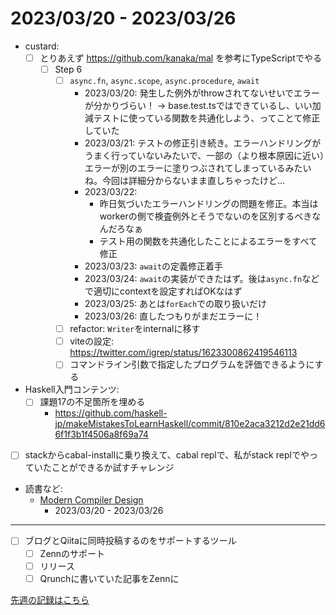 # 2023/03/20 - 2023/03/26

- custard:
    - [ ] とりあえず <https://github.com/kanaka/mal> を参考にTypeScriptでやる
        - [ ] Step 6
            - [ ] `async.fn`, `async.scope`, `async.procedure`, `await`
                - 2023/03/20: 発生した例外がthrowされてないせいでエラーが分かりづらい！ -\> base.test.tsではできているし、いい加減テストに使っている関数を共通化しよう、ってことて修正していた
                - 2023/03/21: テストの修正引き続き。エラーハンドリングがうまく行っていないみたいで、一部の（より根本原因に近い）エラーが別のエラーに塗りつぶされてしまっているみたいね。今回は詳細分からないまま直しちゃったけど...
                - 2023/03/22:
                    - 昨日気づいたエラーハンドリングの問題を修正。本当はworkerの側で検査例外とそうでないのを区別するべきなんだろなぁ
                    - テスト用の関数を共通化したことによるエラーをすべて修正
                - 2023/03/23: `await`の定義修正着手
                - 2023/03/24: `await`の実装ができたはず。後は`async.fn`などで適切にcontextを設定すればOKなはず
                - 2023/03/25: あとは`forEach`での取り扱いだけ
                - 2023/03/26: 直したつもりがまだエラーに！
            - [ ] refactor: `Writer`をinternalに移す
            - [ ] viteの設定: <https://twitter.com/igrep/status/1623300862419546113>
            - [ ] コマンドライン引数で指定したプログラムを評価できるようにする
- Haskell入門コンテンツ:
    - [ ] 課題17の不足箇所を埋める
        - <https://github.com/haskell-jp/makeMistakesToLearnHaskell/commit/810e2aca3212d2e21dd66f1f3b1f4506a8f69a74>
- [ ] stackからcabal-installに乗り換えて、cabal replで、私がstack replでやっていたことができるか試すチャレンジ
- 読書など:
    - [Modern Compiler Design](https://www.springer.com/jp/book/9781461446989)
        - 2023/03/20 - 2023/03/26

------

- [ ] ブログとQiitaに同時投稿するのをサポートするツール
    - [ ] Zennのサポート
    - [ ] リリース
    - [ ] Qrunchに書いていた記事をZennに

[先週の記録はこちら](https://github.com/igrep/daily-commits/blob/80bfec7ffb4a907334a2fea79f32f2f562ecac99/yesterday.md)
